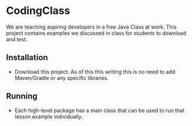 # CodingClass

We are teaching aspiring developers in a free Java Class at work. This project contains examples we discussed in class for students to download and test.

## Installation

- Download this project. As of this this writing this is no need to add Maven/Gradle or any specific libraries.

## Running

- Each high-level package has a main class that can be used to run that lesson example individually.
